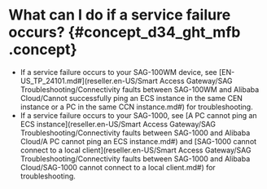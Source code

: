 # What can I do if a service failure occurs? {#concept_d34_ght_mfb .concept}

-   If a service failure occurs to your SAG-100WM device, see [EN-US\_TP\_24101.md\#](reseller.en-US/Smart Access Gateway/SAG Troubleshooting/Connectivity faults between SAG-100WM and Alibaba Cloud/Cannot successfully ping an ECS instance in the same CEN instance or a PC in the same CCN instance.md#) for troubleshooting.
-   If a service failure occurs to your SAG-1000, see [A PC cannot ping an ECS instance](reseller.en-US/Smart Access Gateway/SAG Troubleshooting/Connectivity faults between SAG-1000 and Alibaba Cloud/A PC cannot ping an ECS instance.md#) and [SAG-1000 cannot connect to a local client](reseller.en-US/Smart Access Gateway/SAG Troubleshooting/Connectivity faults between SAG-1000 and Alibaba Cloud/SAG-1000 cannot connect to a local client.md#) for troubleshooting.

